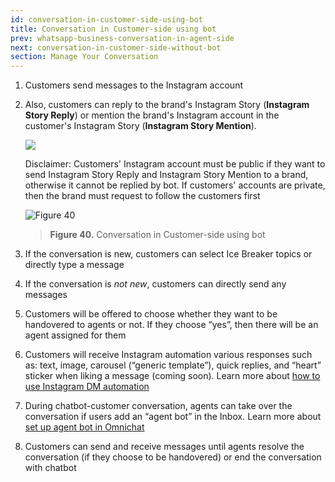 ```yaml
---
id: conversation-in-customer-side-using-bot
title: Conversation in Customer-side using bot
prev: whatsapp-business-conversation-in-agent-side
next: conversation-in-customer-side-without-bot
section: Manage Your Conversation
---
```


1. Customers send messages to the Instagram account
2. Also, customers can reply to the brand's Instagram Story (**Instagram Story Reply**) or mention the brand's Instagram account in the customer's Instagram Story (**Instagram Story Mention**).

    <div className="info">
        <img className="borderless" src="/assets/images/icon-info.svg" />
        <p>
        Disclaimer: Customers' Instagram account must be public if they want to send Instagram Story Reply and Instagram Story Mention to a brand, otherwise it cannot be replied by bot. If customers' accounts are private, then the brand must request to follow the customers first
        </p>
    </div>

    ![Figure 40](/assets/images/products/kata-omnichat/image40.webp)

    > **Figure 40.** Conversation in Customer-side using bot

3. If the conversation is new, customers can select Ice Breaker topics or directly type a message
4. If the conversation is _not new_, customers can directly send any messages
5. Customers will be offered to choose whether they want to be handovered to agents or not. If they choose “yes”, then there will be an agent assigned for them
6. Customers will receive Instagram automation various responses such as: text, image, carousel (“generic template”), quick replies, and “heart” sticker when liking a message (coming soon). Learn more about [how to use Instagram DM automation](/tutorials/how-to-use-instagram-messaging-automation-in-your-project)
7. During chatbot-customer conversation, agents can take over the conversation if users add an “agent bot” in the Inbox. Learn more about [set up agent bot in Omnichat](/kata-omnichat/configure-your-agent-chatbot/setup-agent-bot-in-kata-omnichat)
8. Customers can send and receive messages until agents resolve the conversation (if they choose to be handovered) or end the conversation with chatbot
